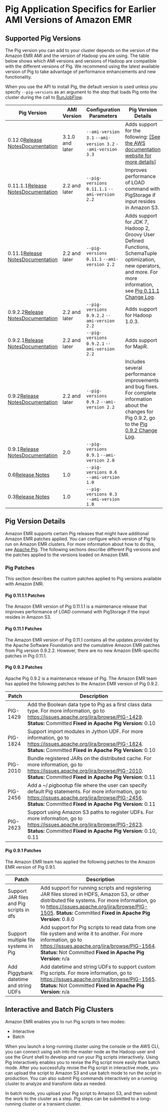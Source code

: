 # Pig Application Specifics for Earlier AMI Versions of Amazon EMR<a name="emr-3x-pig"></a>

## Supported Pig Versions<a name="emr-3x-Pig_SupportedVersions"></a>

The Pig version you can add to your cluster depends on the version of the Amazon EMR AMI and the version of Hadoop you are using\. The table below shows which AMI versions and versions of Hadoop are compatible with the different versions of Pig\. We recommend using the latest available version of Pig to take advantage of performance enhancements and new functionality\. 

When you use the API to install Pig, the default version is used unless you specify `--pig-versions` as an argument to the step that loads Pig onto the cluster during the call to [RunJobFlow](http://docs.aws.amazon.comElasticMapReduce/latest/API/API_RunJobFlow.html)\. 


| Pig Version | AMI Version | Configuration Parameters | Pig Version Details | 
| --- | --- | --- | --- | 
| <a name="pig12"></a>0\.12\.0[Release Notes](http://pig.apache.org/releases.html#14+October%2C+2013%3A+release+0.12.0+available)[Documentation](http://pig.apache.org/docs/r0.12.0/) | 3\.1\.0 and later |  `--ami-version 3.1` `--ami-version 3.2` `--ami-version 3.3`  |  Adds support for the following: [\[See the AWS documentation website for more details\]](http://docs.aws.amazon.com/emr/latest/ReleaseGuide/emr-3x-pig.html)  | 
| <a name="pig1111"></a>0\.11\.1\.1[Release Notes](http://pig.apache.org/releases.html#1+April%2C+2013%3A+release+0.11.1+available)[Documentation](http://pig.apache.org/docs/r0.11.1/) | 2\.2 and later |  `--pig-versions 0.11.1.1` `--ami-version 2.2`  |  Improves performance of LOAD command with PigStorage if input resides in Amazon S3\.  | 
| <a name="pig0111"></a>0\.11\.1[Release Notes](http://pig.apache.org/releases.html#1+April%2C+2013%3A+release+0.11.1+available)[Documentation](http://pig.apache.org/docs/r0.11.1/) | 2\.2 and later |  `--pig-versions 0.11.1` `--ami-version 2.2`  |  Adds support for JDK 7, Hadoop 2, Groovy User Defined Functions, SchemaTuple optimization, new operators, and more\. For more information, see [Pig 0\.11\.1 Change Log](http://svn.apache.org/repos/asf/pig/tags/release-0.11.1/CHANGES.txt)\.  | 
| <a name="pig0922"></a>0\.9\.2\.2[Release Notes](http://pig.apache.org/releases.html#22+January%2C+2012%3A+release+0.9.2+available)[Documentation](http://pig.apache.org/docs/r0.9.2/index.html) | 2\.2 and later |  `--pig-versions 0.9.2.2` `--ami-version 2.2`  |  Adds support for Hadoop 1\.0\.3\.  | 
| <a name="pig0921"></a>0\.9\.2\.1[Release Notes](http://pig.apache.org/releases.html#22+January%2C+2012%3A+release+0.9.2+available)[Documentation](http://pig.apache.org/docs/r0.9.2/index.html) | 2\.2 and later |  `--pig-versions 0.9.2.1` `--ami-version 2.2`  |  Adds support for MapR\.  | 
| <a name="pig092"></a>0\.9\.2[Release Notes](http://pig.apache.org/releases.html#22+January%2C+2012%3A+release+0.9.2+available)[Documentation](http://pig.apache.org/docs/r0.9.2/index.html) | 2\.2 and later |  `--pig-versions 0.9.2` `--ami-version 2.2`  |  Includes several performance improvements and bug fixes\. For complete information about the changes for Pig 0\.9\.2, go to the [Pig 0\.9\.2 Change Log](http://svn.apache.org/repos/asf/pig/tags/release-0.9.2/CHANGES.txt)\.  | 
| <a name="pig091"></a>0\.9\.1[Release Notes](http://pig.apache.org/releases.html#5+October%2C+2011%3A+release+0.9.1+available)[Documentation](http://pig.apache.org/docs/r0.9.1/) | 2\.0 |  `--pig-versions 0.9.1` `--ami-version 2.0`  | 
| <a name="pig06"></a>0\.6[Release Notes](http://pig.apache.org/releases.html#1+March%2C+2010%3A+release+0.6.0+available) | 1\.0 |  `--pig-versions 0.6` `--ami-version 1.0`  | 
| <a name="pig03"></a>0\.3[Release Notes](http://pig.apache.org/releases.html#25+June%2C+2009%3A+release+0.3.0+available) | 1\.0 |  `--pig-versions 0.3` `--ami-version 1.0`  | 

## Pig Version Details<a name="emr-pig-version-details"></a>

Amazon EMR supports certain Pig releases that might have additional Amazon EMR patches applied\. You can configure which version of Pig to run on Amazon EMR clusters\. For more information about how to do this, see [Apache Pig](emr-pig.md)\. The following sections describe different Pig versions and the patches applied to the versions loaded on Amazon EMR\. 

### Pig Patches<a name="EnvironmentConfig_AMIPigPatches"></a>

This section describes the custom patches applied to Pig versions available with Amazon EMR\.

#### Pig 0\.11\.1\.1 Patches<a name="EnvironmentConfig_AMIPigPatches-0.11.1.1"></a>

The Amazon EMR version of Pig 0\.11\.1\.1 is a maintenance release that improves performance of LOAD command with PigStorage if the input resides in Amazon S3\.

#### Pig 0\.11\.1 Patches<a name="EnvironmentConfig_AMIPigPatches-0.11.1"></a>

The Amazon EMR version of Pig 0\.11\.1 contains all the updates provided by the Apache Software Foundation and the cumulative Amazon EMR patches from Pig version 0\.9\.2\.2\. However, there are no new Amazon EMR\-specific patches in Pig 0\.11\.1\.

#### Pig 0\.9\.2 Patches<a name="EnvironmentConfig_AMIPigPatches-0.9.2"></a>

Apache Pig 0\.9\.2 is a maintenance release of Pig\. The Amazon EMR team has applied the following patches to the Amazon EMR version of Pig 0\.9\.2\. 


| Patch | Description | 
| --- | --- | 
|  PIG\-1429  |   Add the Boolean data type to Pig as a first class data type\. For more information, go to [https://issues\.apache\.org/jira/browse/PIG\-1429](https://issues.apache.org/jira/browse/PIG-1429)\.   **Status:** Committed   **Fixed in Apache Pig Version:** 0\.10   | 
|  PIG\-1824  |   Support import modules in Jython UDF\. For more information, go to [https://issues\.apache\.org/jira/browse/PIG\-1824](https://issues.apache.org/jira/browse/PIG-1824)\.   **Status:** Committed   **Fixed in Apache Pig Version:** 0\.10   | 
|  PIG\-2010  |   Bundle registered JARs on the distributed cache\. For more information, go to [https://issues\.apache\.org/jira/browse/PIG\-2010](https://issues.apache.org/jira/browse/PIG-2010)\.   **Status:** Committed   **Fixed in Apache Pig Version:** 0\.11   | 
|  PIG\-2456  |   Add a \~/\.pigbootup file where the user can specify default Pig statements\. For more information, go to [https://issues\.apache\.org/jira/browse/PIG\-2456](https://issues.apache.org/jira/browse/PIG-2456)\.   **Status:** Committed   **Fixed in Apache Pig Version:** 0\.11   | 
|  PIG\-2623  |   Support using Amazon S3 paths to register UDFs\. For more information, go to [https://issues\.apache\.org/jira/browse/PIG\-2623](https://issues.apache.org/jira/browse/PIG-2623)\.   **Status:** Committed   **Fixed in Apache Pig Version:** 0\.10, 0\.11   | 

#### Pig 0\.9\.1 Patches<a name="EnvironmentConfig_AMIPigPatches-0.9.1"></a>

The Amazon EMR team has applied the following patches to the Amazon EMR version of Pig 0\.9\.1\. 


| Patch | Description | 
| --- | --- | 
|  Support JAR files and Pig scripts in dfs  |   Add support for running scripts and registering JAR files stored in HDFS, Amazon S3, or other distributed file systems\. For more information, go to [https://issues\.apache\.org/jira/browse/PIG\-1505](https://issues.apache.org/jira/browse/PIG-1505)\.   **Status:** Committed   **Fixed in Apache Pig Version:** 0\.8\.0   | 
|  Support multiple file systems in Pig  |   Add support for Pig scripts to read data from one file system and write it to another\. For more information, go to [https://issues\.apache\.org/jira/browse/PIG\-1564](https://issues.apache.org/jira/browse/PIG-1564)\.   **Status:** Not Committed   **Fixed in Apache Pig Version:** n/a   | 
|  Add Piggybank datetime and string UDFs  |   Add datetime and string UDFs to support custom Pig scripts\. For more information, go to [https://issues\.apache\.org/jira/browse/PIG\-1565](https://issues.apache.org/jira/browse/PIG-1565)\.   **Status:** Not Committed   **Fixed in Apache Pig Version:** n/a   | 

## Interactive and Batch Pig Clusters<a name="emr-3x-pig-interactive-batch"></a>

Amazon EMR enables you to run Pig scripts in two modes:
+ Interactive
+ Batch

When you launch a long\-running cluster using the console or the AWS CLI, you can connect using ssh into the master node as the Hadoop user and use the Grunt shell to develop and run your Pig scripts interactively\. Using Pig interactively enables you to revise the Pig script more easily than batch mode\. After you successfully revise the Pig script in interactive mode, you can upload the script to Amazon S3 and use batch mode to run the script in production\. You can also submit Pig commands interactively on a running cluster to analyze and transform data as needed\.

In batch mode, you upload your Pig script to Amazon S3, and then submit the work to the cluster as a step\. Pig steps can be submitted to a long\-running cluster or a transient cluster\.